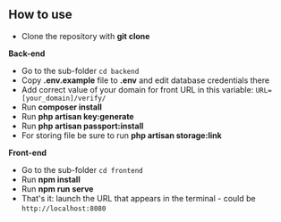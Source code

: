 ## How to use

- Clone the repository with __git clone__

__Back-end__

- Go to the sub-folder `cd backend`
- Copy __.env.example__ file to __.env__ and edit database credentials there
- Add correct value of your domain for front URL in this variable: `URL=[your_domain]/verify/`
- Run __composer install__
- Run __php artisan key:generate__
- Run __php artisan passport:install__
- For storing file be sure to run __php artisan storage:link__


__Front-end__

- Go to the sub-folder `cd frontend`
- Run __npm install__ 
- Run __npm run serve__ 
- That's it: launch the URL that appears in the terminal - could be `http://localhost:8080`

